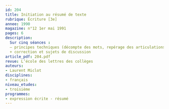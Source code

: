 ```yaml
---
id: 204
title: Initiation au résumé de texte 
rubrique: Écriture [3e]
annee: 1990
magazine: n°12 1er mai 1991
pages: 6
description: 
  Sur cinq séances :
  – principes techniques (décompte des mots, repérage des articulations logiques, découpage du texte, principes de la rédaction du résumé) et application sur trois articles extraits de « Télérama », donnés en annexe
  + correction et sujets de discussion
article_pdf: 204.pdf
revue: L’école des lettres des collèges
auteurs:
- Laurent Miclot
disciplines:
- français
niveau_etudes:
- troisième
programmes:
- expression écrite - résumé
---
```

